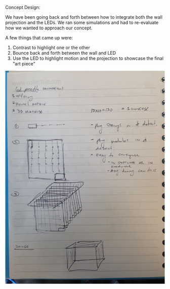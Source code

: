 Concept Design:

We have been going back and forth between how to integrate both the wall projection and the LEDs.  We ran some simulations and had to re-evaluate how we wanted to approach our concept.  

A few things that came up were:
1) Contrast to highlight one or the other
2) Bounce back and forth between the wall and LED 
3) Use the LED to highlight motion and the projection to showcase the final "art piece" 

![Sketch Image](../project_images/quick_sketch1.jpg?raw=true "Sketch Image")
